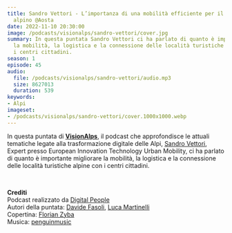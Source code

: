 ```yaml
---
title: Sandro Vettori - L’importanza di una mobilità efficiente per il territorio
  alpino @Aosta
date: 2022-11-10 20:30:00
image: /podcasts/visionalps/sandro-vettori/cover.jpg
summary: In questa puntata Sandro Vettori ci ha parlato di quanto è importante migliorare
  la mobilità, la logistica e la connessione delle località turistiche alpine con
  i centri cittadini.
season: 1
episode: 45
audio:
  file: /podcasts/visionalps/sandro-vettori/audio.mp3
  size: 8627013
  duration: 539
keywords:
- Alpi
imageset:
- /podcasts/visionalps/sandro-vettori/cover.1000x1000.webp
---
```


In questa puntata di **[VisionAlps](https://www.visionalps.com/)**, il podcast che approfondisce le attuali tematiche legate alla trasformazione digitale delle Alpi, [Sandro Vettori](https://www.linkedin.com/in/sandro-vettori/), Expert presso European Innovation Technology Urban Mobility, ci ha parlato di quanto è importante migliorare la mobilità, la logistica e la connessione delle località turistiche alpine con i centri cittadini.

<br>

**Crediti**<br>
Podcast realizzato da [Digital People](https://w3id.org/digitalpeople)<br>
Autori della puntata: [Davide Fasoli](https://www.linkedin.com/in/davide-fasoli-2b3246179/), [Luca Martinelli](https://www.linkedin.com/in/luca-martinelli/)<br>
Copertina: [Florian Zyba](https://www.linkedin.com/in/florian-zyba/)<br>
Musica: [penguinmusic](https://pixabay.com/users/penguinmusic-24940186/)